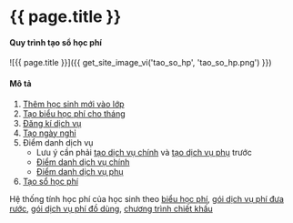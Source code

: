 # {{ page.title }}





#### Quy trình tạo sổ học phí
![{{ page.title }}]({{ get_site_image_vi('tao_so_hp', 'tao_so_hp.png') }})


#### Mô tả
1.	[Thêm học sinh mới vào lớp](/website/quy_trinh/them_hoc_sinh/index.html)
2.	[Tạo biểu học phí cho tháng](/website/hang_thang/bieu_hoc_phi/index.html)
3.	[Đăng kí dịch vụ](/website/hang_thang/dk_dich_vu/index.html) 
4.  [Tạo ngày nghỉ](/website/hang_thang/ngay_nghi/index.html)
5.  Điểm danh dịch vụ
     - Lưu ý cần phải [tạo dịch vụ chính](/website/hang_nam/dich_vu_chinh/index.html) và [tạo dịch vụ phụ](/website/hang_nam/dich_vu_phu/index.html) trước
     - [Điểm danh dịch vụ chính](/website/hang_ngay/dd_dv_chinh/index.html)
     - [Điểm danh dịch vụ phụ](/website/hang_ngay/dd_dv_phu/index.html)
6.  [Tạo sổ học phí](/website/hang_thang/so_hoc_phi/index.html)
     

Hệ thống tính học phí của học sinh theo [biểu học phí](/website/hang_thang/bieu_hoc_phi/index.html), [gói dịch vụ phí đưa rước](/website/hang_nam/dich_vu_dua_ruoc/index.html), [gói dịch vụ phí đồ dùng](/website/hang_nam/dich_vu_do_dung/index.html), [chương trình chiết khấu](/website/hang_nam/chiet_khau/index.html)
